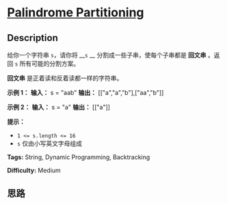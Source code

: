 # [Palindrome Partitioning][title]

## Description

给你一个字符串 `s`，请你将 __`s` __ 分割成一些子串，使每个子串都是 **回文串** 。返回 `s` 所有可能的分割方案。

**回文串** 是正着读和反着读都一样的字符串。

**示例 1：**
            **输入：** s = "aab"    **输出：** [["a","a","b"],["aa","b"]]    

**示例 2：**
            **输入：** s = "a"    **输出：** [["a"]]    

**提示：**

  * `1 <= s.length <= 16`
  * `s` 仅由小写英文字母组成


**Tags:** String, Dynamic Programming, Backtracking

**Difficulty:** Medium

## 思路

[title]: https://leetcode-cn.com/problems/palindrome-partitioning
